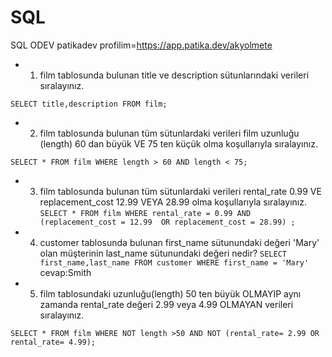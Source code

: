 # SQL
SQL ODEV
patikadev profilim=https://app.patika.dev/akyolmete
- 1) film tablosunda bulunan title ve description sütunlarındaki verileri sıralayınız.


`SELECT title,description FROM film;`
- 2) film tablosunda bulunan tüm sütunlardaki verileri film uzunluğu (length) 60 dan büyük VE 75 ten küçük olma koşullarıyla sıralayınız.

 `SELECT * FROM film
  WHERE length > 60 AND length < 75;`
  
  - 3) film tablosunda bulunan tüm sütunlardaki verileri rental_rate 0.99 VE replacement_cost 12.99 VEYA 28.99 olma koşullarıyla sıralayınız.
  `SELECT * FROM film
WHERE rental_rate = 0.99 AND (replacement_cost = 12.99 
OR replacement_cost = 28.99) ;`
- 4) customer tablosunda bulunan first_name sütunundaki değeri 'Mary' olan müşterinin last_name sütunundaki değeri nedir?
`SELECT first_name,last_name FROM customer
WHERE first_name = 'Mary'` cevap:Smith
- 5) film tablosundaki uzunluğu(length) 50 ten büyük OLMAYIP aynı zamanda rental_rate değeri 2.99 veya 4.99 OLMAYAN verileri sıralayınız.

`SELECT * FROM film
WHERE NOT length >50 AND NOT (rental_rate= 2.99 OR rental_rate= 4.99);`
